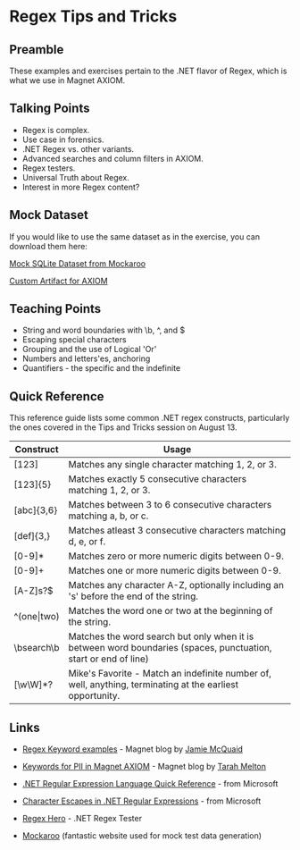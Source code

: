 # Regex Tips and Tricks

## Preamble

These examples and exercises pertain to the .NET flavor of Regex, which is what we use in Magnet AXIOM.

## Talking Points

* Regex is complex.
* Use case in forensics.
* .NET Regex vs. other variants.
* Advanced searches and column filters in AXIOM.
* Regex testers.
* Universal Truth about Regex.
* Interest in more Regex content?

## Mock Dataset

If you would like to use the same dataset as in the exercise, you can download them here:

[Mock SQLite Dataset from Mockaroo](https://github.com/forensicmike/magnet-regex-tips-tricks/blob/gh-pages/mock_data/mock_data.sqlite)

[Custom Artifact for AXIOM](https://github.com/forensicmike/magnet-regex-tips-tricks/blob/gh-pages/mock_data/mock_data_artifact.xml)

## Teaching Points

* String and word boundaries with \b, ^, and $
* Escaping special characters
* Grouping and the use of Logical 'Or'
* Numbers and letters'es, anchoring
* Quantifiers - the specific and the indefinite

## Quick Reference

This reference guide lists some common .NET regex constructs, particularly the ones covered in the Tips and Tricks session on August 13.

| Construct   | Usage                                                                                                           |
|-------------|-----------------------------------------------------------------------------------------------------------------|
| [123]       | Matches any single character matching 1, 2, or 3.                                                               |
| [123]{5}    | Matches exactly 5 consecutive characters matching 1, 2, or 3.                                                   |
| [abc]{3,6}  | Matches between 3 to 6 consecutive characters matching a, b, or c.                                              |
| [def]{3,}   | Matches atleast 3 consecutive characters matching d, e, or f.                                                   |
| [0-9]*      | Matches zero or more numeric digits between 0-9.                                                                |
| [0-9]+      | Matches one or more numeric digits between 0-9.                                                                 |
| [A-Z]s?$    | Matches any character A-Z, optionally including an 's' before the end of the string.                            |
| ^(one\|two) | Matches the word one or two at the beginning of the string.                                                     |
| \bsearch\b  | Matches the word search but only when it is between word boundaries (spaces, punctuation, start or end of line) |
| [\w\W]*?    | Mike's Favorite - Match an indefinite number of, well, anything, terminating at the earliest opportunity.       |


## Links

* [Regex Keyword examples](https://www.magnetforensics.com/blog/using-keywords-with-magnet-axiom/) - Magnet blog by [Jamie McQuaid](https://twitter.com/reccetech)

* [Keywords for PII in Magnet AXIOM](https://www.magnetforensics.com/blog/keywords-for-personally-identifiable-information-pii-in-magnet-axiom/) - Magnet blog by [Tarah Melton](https://twitter.com/melton_tarah)

* [.NET Regular Expression Language Quick Reference](https://docs.microsoft.com/en-us/dotnet/standard/base-types/regular-expression-language-quick-reference) - from Microsoft

* [Character Escapes in .NET Regular Expressions](https://docs.microsoft.com/en-us/dotnet/standard/base-types/character-escapes-in-regular-expressions) - from Microsoft

* [Regex Hero](http://regexstorm.net/tester) - .NET Regex Tester

* [Mockaroo](https://www.mockaroo.com) (fantastic website used for mock test data generation)
